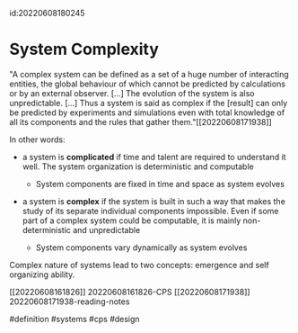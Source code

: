 id:20220608180245

# System Complexity


"A complex system can be defined as a set of a huge number of interacting entities, the global behaviour of which cannot be predicted by calculations or by an external observer. [...] The evolution of the system is also unpredictable. [...] Thus a system is said as complex if the [result] can only be predicted by experiments and simulations even with total knowledge of all its components and the rules that gather them."[[20220608171938]]

In other words:

- a system is **complicated** if time and talent are required to understand it well. The system organization is deterministic and computable
    - System components are fixed in time and space as system evolves

- a system is **complex** if the system is built in such a way that makes the study of its separate individual components impossible. Even if some part of a complex system could be computable, it is mainly non-deterministic and unpredictable
    - System components vary dynamically as system evolves

Complex nature of systems lead to two concepts: emergence and self organizing ability.

[[20220608161826]] 20220608161826-CPS
[[20220608171938]] 20220608171938-reading-notes

#definition
#systems
#cps
#design